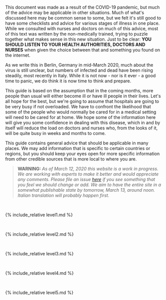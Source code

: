 This document was made as a result of the COVID-19 pandemic, but much of the advice may be applicable in other situations. Much of what's discussed here may be common sense to some, but we felt it's still good to have some checklists and advice for various stages of illness in one place. While we consulted with nurses and doctors on much of this advice, most of this text was written by the non-medically trained, trying to puzzle together what makes sense in this new situation. Just to be clear: **YOU SHOULD LISTEN TO YOUR HEALTH AUTHORITIES, DOCTORS AND NURSES** when given the choice between that and something you found on the internet.

As we write this in Berlin, Germany in mid-March 2020, much about the virus is still unclear, but numbers of infected and dead have been rising steadily, most recently in Italy. While it is not now - nor is it ever - a good time to panic, we do think it is now time to think and prepare.

This guide is based on the assumption that in the coming months, more people than usual will either become ill or have ill people in their lives. Let's all hope for the best, but we're going to assume that hospitals are going to be very busy if not overloaded. We have to confront the likelihood that some of the people who would normally be cared for in a medical setting will need to be cared for at home. We hope some of the information here will give you some confidence in dealing with this disease, which in and by itself will reduce the load on doctors and nurses who, from the looks of it, will be quite busy in weeks and months to come.

This guide contains general advice that should be applicable in many places. We may add information that is specific to certain countries or regions, but you should keep your eyes open for more specific information from other credible sources that is more local to where you are.

> **WARNING:** *As of March 12, 2020 this website is a work in progress. We are working with experts to make it better and would appreciate any comments. Please file an issue [here](https://github.com/covid-at-home/covid-at-home.github.io/issues) if you see something that you feel we should change or add. We aim to have the entire site in a somewhat publishable state by tomorrow, March 13, around noon. Italian translation will probably happen first.*

&nbsp; 

{% include_relative level1.md %}

&nbsp; 

{% include_relative level2.md %}

&nbsp; 
 
{% include_relative level3.md %}
            
&nbsp; 
 
{% include_relative level4.md %}
        
&nbsp; 
 
{% include_relative level5.md %}
